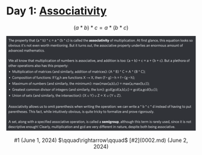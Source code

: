 # Day 1: [Associativity](https://en.wikipedia.org/wiki/Associative_property)

$$ (a*b)*c=a*(b*c) $$

<picture><img alt="Day 1" src="0001.png"></picture>

<center markdown="1"> #1 (June 1, 2024) $\qquad\rightarrow\qquad$ [#2](0002.md) (June 2, 2024) </center>
